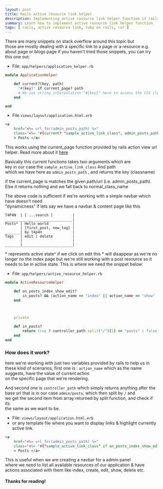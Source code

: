 ```yaml
---
layout: post
title: Rails active resource link helper
description: Implementing active resource link helper function in rails 
summary: Learn how to implement active resource link helper function
tags: [ rails, active resource link, ruby on rails, ror ]
---
```


There are many snippets on stack overflow around this topic but  
those are mostly dealing with a specific link to a page or a resource e.g. about page or blogs page
if you haven't tried those snippets, you can try this one out:

- File: `app/helpers/application_helper.rb`  
```ruby
module ApplicationHelper

    def current?(key, path)
      "#{key}" if current_page? path 
      # We use string interpolation "#{key}" here to access the CSS classes we are going to create.
    end

end
```

- File `views/layout/application.html.erb`
```html
<a
    href="<%= url_for(admin_posts_path) %>"
    class="<%= "#{current? "sample_active_link_class", admin_posts_path}" %> normal_class"
    > Posts </a>
```

This works using the current_page function provided by rails action view url helper.
Read more about it [here](https://api.rubyonrails.org/classes/ActionView/Helpers/UrlHelper.html#method-i-current_page-3F)

Basically this current functions takes two arguments which are  
key in our case the `sample_active_link_class` And path  
which we have here as `admin_posts_path` , and returns the key (classname)   

if the current_page is matches the given path/url (i.e. admin_posts_path). 
Else it returns nothing and we fall back to normal_class_name

The above code is sufficient if we're working with a simple navbar which have doesn't need   
"dynamicness" if lets say we have a navbar & content page like this

```
T4P4N  | [ ...search ]         |
_______________________________|
Posts* | Hello world           |
       | [first_post, new_tag] |
_______| by t4p4n              |
Tags   | edit | delete         |
       |                       |
_______|_______________________|
```

\* represents active state^
if we click on edit this \*
will disappear as we're no longer no the index page
but we're still working with a post resource so it needs
to be in active state. This is where we need the snippet below:


- File: `app/helpers/active_resource_helper.rb`
```ruby
module ActiveResourceHelper

    def on_posts_index_show_edit?
        in_posts? && (action_name == "index" || action_name == "show" || action_name == "edit")
    end
    


    private

    def in_posts?
        return true ? controller_path.split("/")[1] == "posts" : false
    end    
end
```

### How does it work?  
here we're working with just two variables provided by rails to help us in
these kind of scenarios, first one is : `action_name`
which as the name suggests, have the value of current action   
on the specific page that we're rendering. 

And second one is 
`controller_path` which simply returns anything after the base url
that is in our case `admin/posts`, which then split by `/` and  
we get the second item from array returned by split function, and check if its  
the same as we want to be.


- File: `views/layout/application.html.erb` 
- or any template file where you want to display links & highlight currently active link.

```html
<a
    href="<%= url_for(admin_posts_path) %>"
    class="<%= "#{"sample_active_link_class" if on_posts_index_show_edit?}" %> normal_link_class "
    > Posts </a>
```

This is useful when we are creating a navbar for a admin panel   
where we need to list all available resources of our application 
& have actions associated with them like index, create, edit,
 show, delete etc.

#### Thanks for reading! 